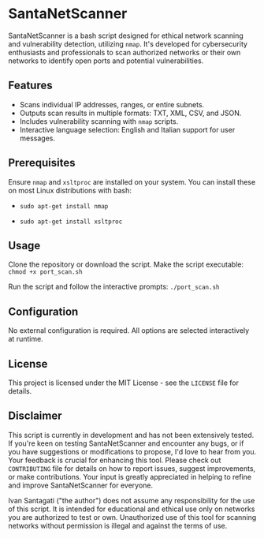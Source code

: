 # SantaNetScanner

SantaNetScanner is a bash script designed for ethical network scanning and vulnerability detection, utilizing `nmap`. It's developed for cybersecurity enthusiasts and professionals to scan authorized networks or their own networks to identify open ports and potential vulnerabilities.

## Features

- Scans individual IP addresses, ranges, or entire subnets.
- Outputs scan results in multiple formats: TXT, XML, CSV, and JSON.
- Includes vulnerability scanning with `nmap` scripts.
- Interactive language selection: English and Italian support for user messages.

## Prerequisites

Ensure `nmap` and `xsltproc` are installed on your system. You can install these on most Linux distributions with bash:

- `sudo apt-get install nmap`

- `sudo apt-get install xsltproc`

## Usage

Clone the repository or download the script.
Make the script executable: `chmod +x port_scan.sh`

Run the script and follow the interactive prompts: `./port_scan.sh`

## Configuration
No external configuration is required. All options are selected interactively at runtime.

## License
This project is licensed under the MIT License - see the `LICENSE` file for details.

## Disclaimer
This script is currently in development and has not been extensively tested. If you're keen on testing SantaNetScanner and encounter any bugs, or if you have suggestions or modifications to propose, I'd love to hear from you. Your feedback is crucial for enhancing this tool. Please check out `CONTRIBUTING` file for details on how to report issues, suggest improvements, or make contributions. Your input is greatly appreciated in helping to refine and improve SantaNetScanner for everyone.

Ivan Santagati ("the author") does not assume any responsibility for the use of this script. It is intended for educational and ethical use only on networks you are authorized to test or own. Unauthorized use of this tool for scanning networks without permission is illegal and against the terms of use.

